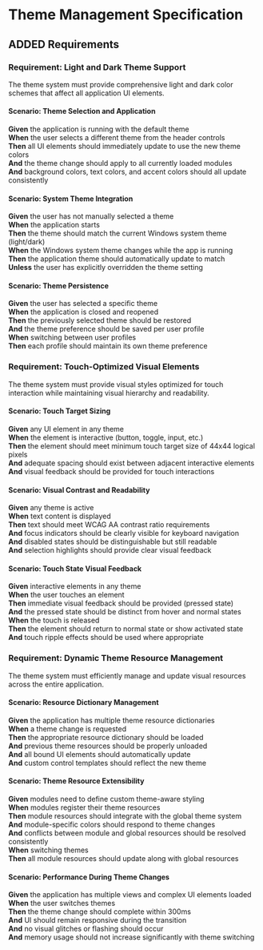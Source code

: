 # Theme Management Specification

## ADDED Requirements

### Requirement: Light and Dark Theme Support
The theme system must provide comprehensive light and dark color schemes that affect all application UI elements.

#### Scenario: Theme Selection and Application
**Given** the application is running with the default theme  
**When** the user selects a different theme from the header controls  
**Then** all UI elements should immediately update to use the new theme colors  
**And** the theme change should apply to all currently loaded modules  
**And** background colors, text colors, and accent colors should all update consistently

#### Scenario: System Theme Integration
**Given** the user has not manually selected a theme  
**When** the application starts  
**Then** the theme should match the current Windows system theme (light/dark)  
**When** the Windows system theme changes while the app is running  
**Then** the application theme should automatically update to match  
**Unless** the user has explicitly overridden the theme setting

#### Scenario: Theme Persistence
**Given** the user has selected a specific theme  
**When** the application is closed and reopened  
**Then** the previously selected theme should be restored  
**And** the theme preference should be saved per user profile  
**When** switching between user profiles  
**Then** each profile should maintain its own theme preference

### Requirement: Touch-Optimized Visual Elements  
The theme system must provide visual styles optimized for touch interaction while maintaining visual hierarchy and readability.

#### Scenario: Touch Target Sizing
**Given** any UI element in any theme  
**When** the element is interactive (button, toggle, input, etc.)  
**Then** the element should meet minimum touch target size of 44x44 logical pixels  
**And** adequate spacing should exist between adjacent interactive elements  
**And** visual feedback should be provided for touch interactions

#### Scenario: Visual Contrast and Readability
**Given** any theme is active  
**When** text content is displayed  
**Then** text should meet WCAG AA contrast ratio requirements  
**And** focus indicators should be clearly visible for keyboard navigation  
**And** disabled states should be distinguishable but still readable  
**And** selection highlights should provide clear visual feedback

#### Scenario: Touch State Visual Feedback
**Given** interactive elements in any theme  
**When** the user touches an element  
**Then** immediate visual feedback should be provided (pressed state)  
**And** the pressed state should be distinct from hover and normal states  
**When** the touch is released  
**Then** the element should return to normal state or show activated state  
**And** touch ripple effects should be used where appropriate

### Requirement: Dynamic Theme Resource Management
The theme system must efficiently manage and update visual resources across the entire application.

#### Scenario: Resource Dictionary Management  
**Given** the application has multiple theme resource dictionaries  
**When** a theme change is requested  
**Then** the appropriate resource dictionary should be loaded  
**And** previous theme resources should be properly unloaded  
**And** all bound UI elements should automatically update  
**And** custom control templates should reflect the new theme

#### Scenario: Theme Resource Extensibility
**Given** modules need to define custom theme-aware styling  
**When** modules register their theme resources  
**Then** module resources should integrate with the global theme system  
**And** module-specific colors should respond to theme changes  
**And** conflicts between module and global resources should be resolved consistently  
**When** switching themes  
**Then** all module resources should update along with global resources

#### Scenario: Performance During Theme Changes
**Given** the application has multiple views and complex UI elements loaded  
**When** the user switches themes  
**Then** the theme change should complete within 300ms  
**And** UI should remain responsive during the transition  
**And** no visual glitches or flashing should occur  
**And** memory usage should not increase significantly with theme switching